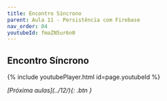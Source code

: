 ```yaml
---
title: Encontro Síncrono
parent: Aula 11 - Persistência com Firebase
nav_order: 04
youtubeId: fmaZN5ur6n0
---
```


## Encontro Síncrono

{% include youtubePlayer.html id=page.youtubeId %}

<span class="fs-3 float-right">
<i class="fas fa-download">[Próxima aulas](../12/){: .btn }</i>
</span>
